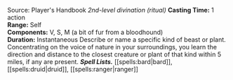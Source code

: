 Source: Player's Handbook
*2nd-level divination (ritual)*
**Casting Time:** 1 action  
**Range:** Self  
**Components:** V, S, M (a bit of fur from a bloodhound)  
**Duration:** Instantaneous
Describe or name a specific kind of beast or plant. Concentrating on the voice of nature in your surroundings, you learn the direction and distance to the closest creature or plant of that kind within 5 miles, if any are present.
***Spell Lists.*** [[spells:bard|bard]], [[spells:druid|druid]], [[spells:ranger|ranger]]